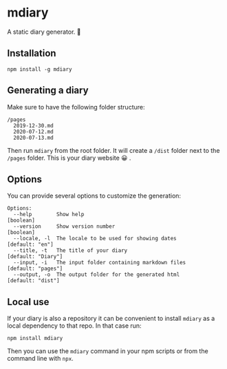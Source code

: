 # mdiary

A static diary generator. 📕

## Installation

```
npm install -g mdiary
```

## Generating a diary

Make sure to have the following folder structure:

```
/pages
  2019-12-30.md
  2020-07-12.md
  2020-07-13.md
```

Then run `mdiary` from the root folder. It will create a `/dist` folder next to the `/pages` folder. This is your diary website 😀 .

## Options

You can provide several options to customize the generation:

```
Options:
  --help        Show help                                              [boolean]
  --version     Show version number                                    [boolean]
  --locale, -l  The locale to be used for showing dates          [default: "en"]
  --title, -t   The title of your diary                       [default: "Diary"]
  --input, -i   The input folder containing markdown files    [default: "pages"]
  --output, -o  The output folder for the generated html       [default: "dist"]
```

## Local use

If your diary is also a repository it can be convenient to install `mdiary` as a local dependency to that repo. In that case run:

```
npm install mdiary
```

Then you can use the `mdiary` command in your npm scripts or from the command line with `npx`.
